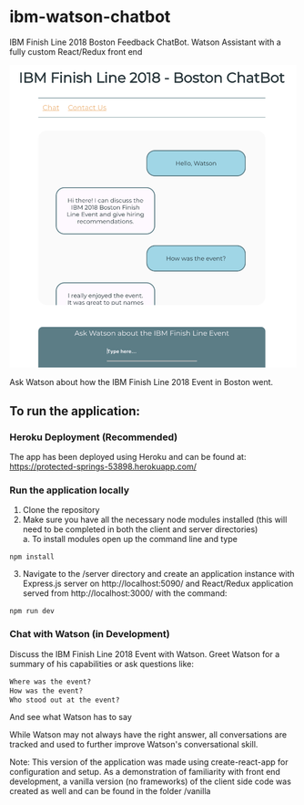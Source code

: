 # ibm-watson-chatbot
IBM Finish Line 2018 Boston Feedback ChatBot.
Watson Assistant with a fully custom React/Redux front end 

![demoIntro](./images/demoIntro.png)

Ask Watson about how the IBM Finish Line 2018 Event in Boston went.

## To run the application:
  ### Heroku Deployment (Recommended)
  The app has been deployed using Heroku and can be found at: https://protected-springs-53898.herokuapp.com/
  
  ### Run the application locally
  1. Clone the repository
  2. Make sure you have all the necessary node modules installed (this will need to be completed in both the client and server      directories)  
   a. To install modules open up the command line and type 
  
    npm install
    
  3. Navigate to the /server directory and create an application instance with Express.js server on http://localhost:5090/ and      React/Redux application served from http://localhost:3000/ with the command:
    
    npm run dev
      
  ### Chat with Watson (in Development)
  Discuss the IBM Finish Line 2018 Event with Watson. Greet Watson for a summary of his capabilities or ask questions like:
    
    Where was the event?
    How was the event?
    Who stood out at the event?
 
  And see what Watson has to say   
  
While Watson may not always have the right answer, all conversations are tracked and used to further improve Watson's conversational skill.






Note: This version of the application was made using create-react-app for configuration and setup. As a demonstration of familiarity with front end development, a vanilla version (no frameworks) of the client side code was created as well and can be found in the folder /vanilla
